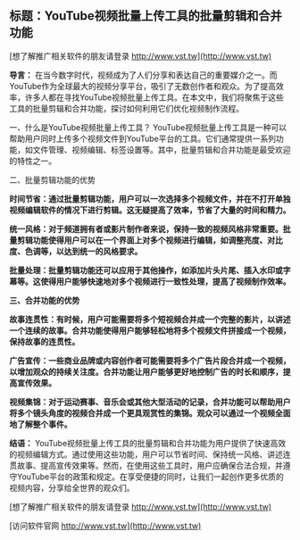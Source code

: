 ## **标题：YouTube视频批量上传工具的批量剪辑和合并功能**

[想了解推广相关软件的朋友请登录 http://www.vst.tw](http://www.vst.tw)

**导言：**
在当今数字时代，视频成为了人们分享和表达自己的重要媒介之一。而YouTube作为全球最大的视频分享平台，吸引了无数创作者和观众。为了提高效率，许多人都在寻找YouTube视频批量上传工具。在本文中，我们将聚焦于这些工具的批量剪辑和合并功能，探讨如何利用它们优化视频制作流程。

一、什么是YouTube视频批量上传工具？
YouTube视频批量上传工具是一种可以帮助用户同时上传多个视频文件到YouTube平台的工具。它们通常提供一系列功能，如文件管理、视频编辑、标签设置等。其中，批量剪辑和合并功能是最受欢迎的特性之一。

二、批量剪辑功能的优势

**时间节省：通过批量剪辑功能，用户可以一次选择多个视频文件，并在不打开单独视频编辑软件的情况下进行剪辑。这无疑提高了效率，节省了大量的时间和精力。**

**统一风格：对于频道拥有者或影片制作者来说，保持一致的视频风格非常重要。批量剪辑功能使得用户可以在一个界面上对多个视频进行编辑，如调整亮度、对比度、色调等，以达到统一的风格要求。**

**批量处理：批量剪辑功能还可以应用于其他操作，如添加片头片尾、插入水印或字幕等。这使得用户能够快速地对多个视频进行一致性处理，提高了视频制作效率。**

**三、合并功能的优势**

**故事连贯性：有时候，用户可能需要将多个短视频合并成一个完整的影片，以讲述一个连续的故事。合并功能使得用户能够轻松地将多个视频文件拼接成一个视频，保持故事的连贯性。**

**广告宣传：一些商业品牌或内容创作者可能需要将多个广告片段合并成一个视频，以增加观众的持续关注度。合并功能让用户能够更好地控制广告的时长和顺序，提高宣传效果。**

**视频集锦：对于运动赛事、音乐会或其他大型活动的记录，合并功能可以帮助用户将多个镜头角度的视频合并成一个更具观赏性的集锦。观众可以通过一个视频全面地了解整个事件。**

**结语：**
YouTube视频批量上传工具的批量剪辑和合并功能为用户提供了快速高效的视频编辑方式。通过使用这些功能，用户可以节省时间、保持统一风格、讲述连贯故事、提高宣传效果等。然而，在使用这些工具时，用户应确保合法合规，并遵守YouTube平台的政策和规定。在享受便捷的同时，让我们一起创作更多优质的视频内容，分享给全世界的观众们。

[想了解推广相关软件的朋友请登录 http://www.vst.tw](http://www.vst.tw)


[访问软件官网 http://www.vst.tw](http://www.vst.tw)
